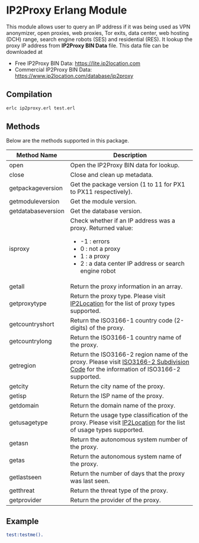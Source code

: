 # IP2Proxy Erlang Module

This module allows user to query an IP address if it was being used as VPN anonymizer, open proxies, web proxies, Tor exits, data center, web hosting (DCH) range, search engine robots (SES) and residential (RES). It lookup the proxy IP address from **IP2Proxy BIN Data** file. This data file can be downloaded at

* Free IP2Proxy BIN Data: https://lite.ip2location.com
* Commercial IP2Proxy BIN Data: https://www.ip2location.com/database/ip2proxy


## Compilation

```bash
erlc ip2proxy.erl test.erl
```

## Methods
Below are the methods supported in this package.

|Method Name|Description|
|---|---|
|open|Open the IP2Proxy BIN data for lookup.|
|close|Close and clean up metadata.|
|getpackageversion|Get the package version (1 to 11 for PX1 to PX11 respectively).|
|getmoduleversion|Get the module version.|
|getdatabaseversion|Get the database version.|
|isproxy|Check whether if an IP address was a proxy. Returned value:<ul><li>-1 : errors</li><li>0 : not a proxy</li><li>1 : a proxy</li><li>2 : a data center IP address or search engine robot</li></ul>|
|getall|Return the proxy information in an array.|
|getproxytype|Return the proxy type. Please visit <a href="https://www.ip2location.com/database/px10-ip-proxytype-country-region-city-isp-domain-usagetype-asn-lastseen-threat-residential" target="_blank">IP2Location</a> for the list of proxy types supported.|
|getcountryshort|Return the ISO3166-1 country code (2-digits) of the proxy.|
|getcountrylong|Return the ISO3166-1 country name of the proxy.|
|getregion|Return the ISO3166-2 region name of the proxy. Please visit <a href="https://www.ip2location.com/free/iso3166-2" target="_blank">ISO3166-2 Subdivision Code</a> for the information of ISO3166-2 supported.|
|getcity|Return the city name of the proxy.|
|getisp|Return the ISP name of the proxy.|
|getdomain|Return the domain name of the proxy.|
|getusagetype|Return the usage type classification of the proxy. Please visit <a href="https://www.ip2location.com/database/px10-ip-proxytype-country-region-city-isp-domain-usagetype-asn-lastseen-threat-residential" target="_blank">IP2Location</a> for the list of usage types supported.|
|getasn|Return the autonomous system number of the proxy.|
|getas|Return the autonomous system name of the proxy.|
|getlastseen|Return the number of days that the proxy was last seen.|
|getthreat|Return the threat type of the proxy.|
|getprovider|Return the provider of the proxy.|

## Example

```erlang
test:testme().
```

